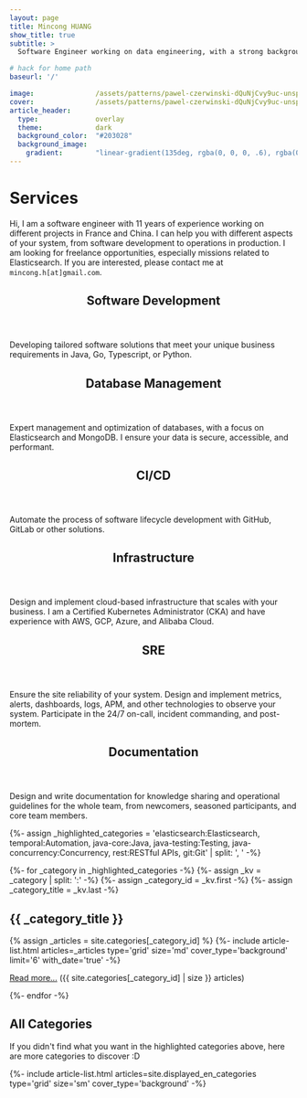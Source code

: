 ```yaml
---
layout: page
title: Mincong HUANG
show_title: true
subtitle: >
  Software Engineer working on data engineering, with a strong background in Java, Elasticsearch, and DevOps.

# hack for home path
baseurl: '/'

image:               /assets/patterns/pawel-czerwinski-dQuNjCvy9uc-unsplash.jpg
cover:               /assets/patterns/pawel-czerwinski-dQuNjCvy9uc-unsplash.jpg
article_header:
  type:              overlay
  theme:             dark
  background_color:  "#203028"
  background_image:
    gradient:        "linear-gradient(135deg, rgba(0, 0, 0, .6), rgba(0, 0, 0, .4))"
---
```


<div class="article__content">
  <h1>Services</h1>
  <p>Hi, I am a software engineer with 11 years of experience working on different projects in France and China. I can help you with different aspects of your system, from software development to operations in production. I am looking for freelance opportunities, especially missions related to Elasticsearch. If you are interested, please contact me at <code>mincong.h[at]gmail.com</code>.</p>
</div>

<div class="layout--articles">
  <section class="my-5">
    <div class="article-list grid grid--p-3">
      <div class="cell cell--12 cell--md-6 cell--lg-4">
        <div class="card card--flat">
          <div class="card__content">
            <header>
              <h2 class="card__header">Software Development</h2>
            </header>
            <p>Developing tailored software solutions that meet your unique business requirements in Java, Go, Typescript, or Python.</p>
          </div>
        </div>
      </div>
      <div class="cell cell--12 cell--md-6 cell--lg-4">
        <div class="card card--flat">
          <div class="card__content">
            <header>
              <h2 class="card__header">Database Management</h2>
            </header>
            <p>Expert management and optimization of databases, with a focus on Elasticsearch and MongoDB. I ensure your data is secure, accessible, and performant.</p>
          </div>
        </div>
      </div>
      <div class="cell cell--12 cell--md-6 cell--lg-4">
        <div class="card card--flat">
          <div class="card__content">
            <header>
              <h2 class="card__header">CI/CD</h2>
            </header>
            <p>Automate the process of software lifecycle development with GitHub, GitLab or other solutions.</p>
          </div>
        </div>
      </div>
      <div class="cell cell--12 cell--md-6 cell--lg-4">
        <div class="card card--flat">
          <div class="card__content">
            <header>
              <h2 class="card__header">Infrastructure</h2>
            </header>
            <p>Design and implement cloud-based infrastructure that scales with your business. I am a Certified Kubernetes Administrator (CKA) and have experience with AWS, GCP, Azure, and Alibaba Cloud.</p>
          </div>
        </div>
      </div>
      <div class="cell cell--12 cell--md-6 cell--lg-4">
        <div class="card card--flat">
          <div class="card__content">
            <header>
              <h2 class="card__header">SRE</h2>
            </header>
            <p>Ensure the site reliability of your system. Design and implement metrics, alerts, dashboards, logs, APM, and other technologies to observe your system. Participate in the 24/7 on-call, incident commanding, and post-mortem.</p>
          </div>
        </div>
      </div>
      <div class="cell cell--12 cell--md-6 cell--lg-4">
        <div class="card card--flat">
          <div class="card__content">
            <header>
              <h2 class="card__header">Documentation</h2>
            </header>
            <p>Design and write documentation for knowledge sharing and operational guidelines for the whole team, from newcomers, seasoned participants, and core team members.</p>
          </div>
        </div>
      </div>
    </div>
  </section>
</div>

{%- assign _highlighted_categories = 'elasticsearch:Elasticsearch, temporal:Automation, java-core:Java, java-testing:Testing, java-concurrency:Concurrency, rest:RESTful APIs, git:Git' | split: ', ' -%}

{%- for _category in _highlighted_categories -%}
  {%- assign _kv = _category | split: ':' -%}
  {%- assign _category_id = _kv.first -%}
  {%- assign _category_title = _kv.last -%}

  <div class="article__content">
    <h2>{{ _category_title }}</h2>
  </div>

  <div class="layout--articles">
    <section class="my-5">
      {% assign _articles = site.categories[_category_id] %}
      {%- include article-list.html
            articles=_articles
            type='grid'
            size='md'
            cover_type='background'
            limit='6'
            with_date='true'
      -%}
      <p>
        <a href="/en/categories/{{ _category_id }}/">Read more...</a> ({{ site.categories[_category_id] | size }} articles)
      </p>
    </section>
  </div>
{%- endfor -%}


<div class="article__content">
  <h2>All Categories</h2>
  <p>If you didn't find what you want in the highlighted categories above, here are more categories to discover :D</p>
</div>

<div class="layout--articles">
  <section class="my-5">
    {%- include article-list.html articles=site.displayed_en_categories type='grid' size='sm' cover_type='background' -%}
  </section>
</div>

